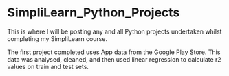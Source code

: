 # SimpliLearn_Python_Projects

This is where I will be posting any and all Python projects undertaken whilst completing my SimpliLearn course.

The first project completed uses App data from the Google Play Store. This data was analysed, cleaned, and then used linear regression to calculate r2 values on train and test sets.
